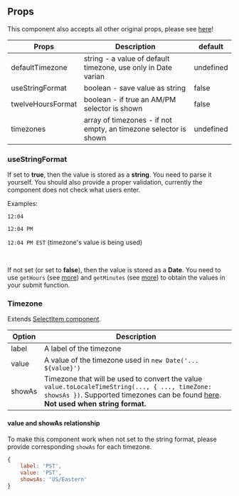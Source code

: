 ## Props

This component also accepts all other original props, please see [here](https://react.carbondesignsystem.com/?path=/story/timepicker--default)!

|Props|Description|default|
|-----|-----------|-------|
|defaultTimezone|string - a value of default timezone, use only in Date varian|undefined|
|useStringFormat|boolean - save value as string|false|
|twelveHoursFormat|boolean - if true an AM/PM selector is shown|false|
|timezones|array of timezones - if not empty, an timezone selector is shown|undefined|

### useStringFormat

If set to **true**, then the value is stored as a **string**. You need to parse it yourself. You should also provide a proper validation, currently the component does not check what users enter.

Examples:

`12:04`

`12:04 PM`

`12:04 PM EST` (timezone's value is being used)

<br />

If not set (or set to **false**), then the value is stored as a **Date**. You need to use `getHours` (see [more](https://developer.mozilla.org/en-US/docs/Web/JavaScript/Reference/Global_Objects/Date/getHours)) and `getMinutes` (see [more](https://developer.mozilla.org/en-US/docs/Web/JavaScript/Reference/Global_Objects/Date/getMinutes)) to obtain the values in your submit function.

### Timezone

Extends [SelectItem component](https://react.carbondesignsystem.com/?path=/story/select--default).

|Option|Description|
|-----|-----------|
|label|A label of the timezone|
|value|A value of the timezone used in `new Date('... ${value}')`|
|showAs|Timezone that will be used to convert the value `value.toLocaleTimeString(..., { ..., timeZone: showsAs })`. Supported timezones can be found [here](https://cloud.google.com/dataprep/docs/html/Supported-Time-Zone-Values_66194188). **Not used when string format.**|

#### value and showAs relationship

To make this component work when not set to the string format, please provide corresponding `showAs` for each timezone.

```jsx
{
    label: 'PST',
    value: 'PST',
    showsAs: 'US/Eastern'
}
```
